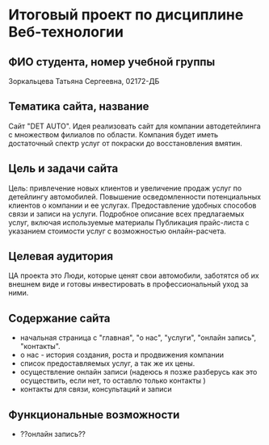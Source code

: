 # Итоговый проект по дисциплине Веб-технологии
## ФИО студента, номер учебной группы
Зоркальцева Татьяна Сергеевна, 02172-ДБ
## Тематика сайта, название
Сайт "DET AUTO". Идея реализовать сайт для компании автодетейлинга с множеством филиалов по области. Компания будет иметь достаточный спектр услуг от покраски до восстановления вмятин.
## Цель и задачи сайта
Цель: привлечение новых клиентов и увеличение продаж услуг по детейлингу автомобилей.
Повышение осведомленности потенциальных клиентов о компании и ее услугах.
Предоставление удобных способов связи и записи на услуги. 
Подробное описание всех предлагаемых услуг, включая используемые материалы
Публикация прайс-листа с указанием стоимости услуг с возможностью онлайн-расчета.
## Целевая аудитория
ЦА проекта это Люди, которые ценят свои автомобили, заботятся об их внешнем виде и готовы инвестировать в профессиональный уход за ними.
## Содержание сайта
* начальная страница с "главная", "о нас", "услуги", "онлайн запись", "контакты".
* о нас - история создания, роста и продвижения компании
* список предоставляемых услуг, а так же их цены.
* осуществление онлайн записи (надеюсь я позже разберусь как это осуществить, если нет, то оставлю только контакты )
* контакты для связи, консультаций и записи 

## Функциональные возможности
* ??онлайн запись??
